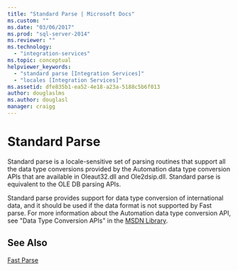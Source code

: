 ```yaml
---
title: "Standard Parse | Microsoft Docs"
ms.custom: ""
ms.date: "03/06/2017"
ms.prod: "sql-server-2014"
ms.reviewer: ""
ms.technology: 
  - "integration-services"
ms.topic: conceptual
helpviewer_keywords: 
  - "standard parse [Integration Services]"
  - "locales [Integration Services]"
ms.assetid: dfe835b1-ea52-4e18-a23a-5188c5b6f013
author: douglaslms
ms.author: douglasl
manager: craigg
---
```

# Standard Parse
  Standard parse is a locale-sensitive set of parsing routines that support all the data type conversions provided by the Automation data type conversion APIs that are available in Oleaut32.dll and Ole2dsip.dll. Standard parse is equivalent to the OLE DB parsing APIs.  
  
 Standard parse provides support for data type conversion of international data, and it should be used if the data format is not supported by Fast parse. For more information about the Automation data type conversion API, see "Data Type Conversion APIs" in the [MSDN Library](http://go.microsoft.com/fwlink/?LinkId=79427).  
  
## See Also  
 [Fast Parse](../../2014/integration-services/fast-parse.md)  
  
  
